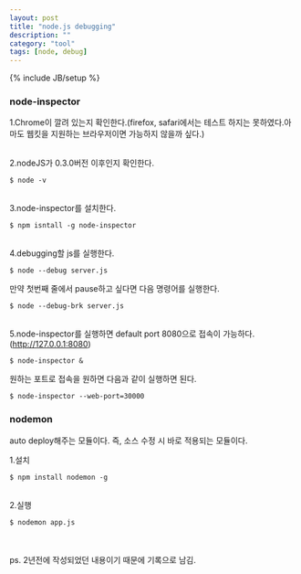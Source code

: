 ```yaml
---
layout: post
title: "node.js debugging"
description: ""
category: "tool"
tags: [node, debug]
---
```

{% include JB/setup %}

### node-inspector

1.Chrome이 깔려 있는지 확인한다.(firefox, safari에서는 테스트 하지는 못하였다.아마도 웹킷을 지원하는 브라우저이면 가능하지 않을까 싶다.)

<br/>2.nodeJS가 0.3.0버전 이후인지 확인한다.

	$ node -v

<br/>3.node-inspector를 설치한다.

	$ npm isntall -g node-inspector

<br/>4.debugging할 js를 실행한다.

	$ node --debug server.js

만약 첫번째 줄에서 pause하고 싶다면 다음 명령어를 실행한다.

	$ node --debug-brk server.js

<br/>5.node-inspector를 실행하면 default port 8080으로 접속이 가능하다.(http://127.0.0.1:8080)

	$ node-inspector &

원하는 포트로 접속을 원하면 다음과 같이 실행하면 된다.

	$ node-inspector --web-port=30000

### nodemon

auto deploy해주는 모듈이다. 즉, 소스 수정 시 바로 적용되는 모듈이다.

1.설치 

	$ npm install nodemon -g

<br/>2.실행

	$ nodemon app.js

<br/><br/>ps. 2년전에 작성되었던 내용이기 때문에 기록으로 남김.